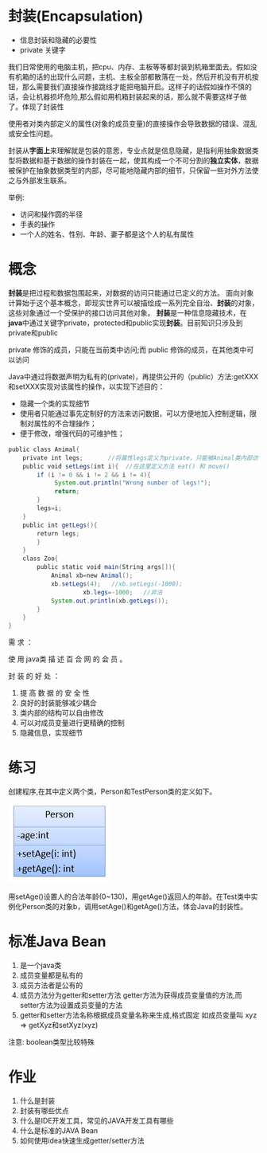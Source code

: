 # 封装(Encapsulation)



- 信息封装和隐藏的必要性
- private 关键字

我们日常使用的电脑主机，把cpu、内存、主板等等都封装到机箱里面去。假如没有机箱的话的出现什么问题，主机、主板全部都散落在一处，然后开机没有开机按钮，那么需要我们直接操作接跳线才能把电脑开启。这样子的话假如操作不慎的话，会让机器损坏危险,那么假如用机箱封装起来的话，那么就不需要这样子做了。体现了封装性



使用者对类内部定义的属性(对象的成员变量)的直接操作会导致数据的错误、混乱或安全性问题。

 封装从**字面上**来理解就是包装的意思，专业点就是信息隐藏，是指利用抽象数据类型将数据和基于数据的操作封装在一起，使其构成一个不可分割的**独立实体**，数据被保护在抽象数据类型的内部，尽可能地隐藏内部的细节，只保留一些对外方法使之与外部发生联系。

举例: 

- 访问和操作圆的半径 
- 手表的操作
- 一个人的姓名、性别、年龄、妻子都是这个人的私有属性

#  概念

**封装**是把过程和数据包围起来，对数据的访问只能通过已定义的方法。 面向对象计算始于这个基本概念，即现实世界可以被描绘成一系列完全自治、**封装**的对象，这些对象通过一个受保护的接口访问其他对象。 **封装**是一种信息隐藏技术，在**java**中通过关键字private，protected和public实现**封装**。目前知识只涉及到private和public

private 修饰的成员，只能在当前类中访问;而 public 修饰的成员，在其他类中可以访问



Java中通过将数据声明为私有的(private)，再提供公开的（public）方法:getXXX和setXXX实现对该属性的操作，以实现下述目的：

- 隐藏一个类的实现细节
- 使用者只能通过事先定制好的方法来访问数据，可以方便地加入控制逻辑，限制对属性的不合理操作；
- 便于修改，增强代码的可维护性；

```Java
public class Animal{
    private int legs;       //将属性legs定义为private，只能被Animal类内部访问
    public void setLegs(int i){  //在这里定义方法 eat() 和 move() 
        if (i != 0 && i != 2 && i != 4){
             System.out.println("Wrong number of legs!");
             return;
        }
        legs=i;
    }
    public int getLegs(){
        return legs;
        }
    }
    class Zoo{
        public static void main(String args[]){
            Animal xb=new Animal();
            xb.setLegs(4);   //xb.setLegs(-1000);       
                     xb.legs=-1000;   //非法
            System.out.println(xb.getLegs());
        }
    }
}
```

需 求 ： 

使 用 java类 描 述 百 合 网 的 会 员 。 

 

封 装 的 好 处 ： 

1. 提 高 数 据 的 安 全 性
2. 良好的封装能够减少耦合
3. 类内部的结构可以自由修改
4. 可以对成员变量进行更精确的控制
5. 隐藏信息，实现细节

# 练习

创建程序,在其中定义两个类，Person和TestPerson类的定义如下。

![1.png](assets/clip_image001-1547461946149.png)

用setAge()设置人的合法年龄(0~130)，用getAge()返回人的年龄。在Test类中实例化Person类的对象b，调用setAge()和getAge()方法，体会Java的封装性。

# 标准Java Bean

1. 是一个java类
2. 成员变量都是私有的
3. 成员方法者是公有的
4. 成员方法分为getter和setter方法 getter方法为获得成员变量值的方法,而setter方法为设置成员变量的方法
5. getter和setter方法名称根据成员变量名称来生成,格式固定 如成员变量叫 xyz => getXyz和setXyz(xyz)

 

注意: boolean类型比较特殊 

# 作业

1. 什么是封装
2. 封装有哪些优点
3. 什么是IDE开发工具，常见的JAVA开发工具有哪些
4. 什么是标准的JAVA Bean
5. 如何使用idea快速生成getter/setter方法